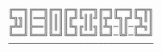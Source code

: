 
╔══╗╔══╗╔═╗╔═╗╔══╗╔═╗╔══╗╔═╦╗
╚╗╗║║══╣║║║║╔╝╚║║╝║╦╝╚╗╔╝╚╗║║
╔╩╝║╠══║║║║║╚╗╔║║╗║╩╗─║║─╔╩╗║
╚══╝╚══╝╚═╝╚═╝╚══╝╚═╝─╚╝─╚══╝
─────────────────────────────
<!---
Tokosh1/Tokosh1 is a ✨ special ✨ repository because its `README.md` (this file) appears on your GitHub profile.
You can click the Preview link to take a look at your changes.
--->
